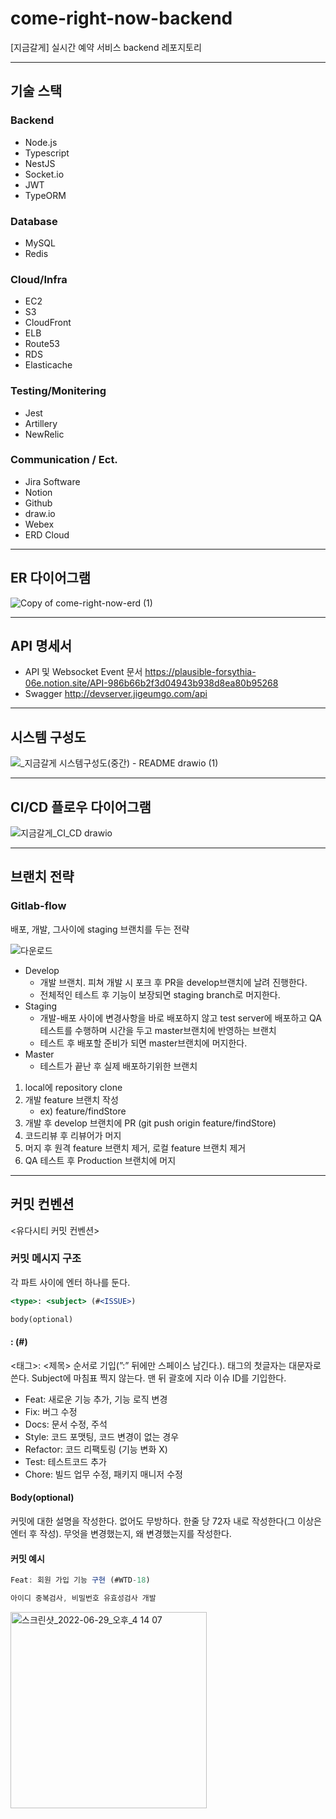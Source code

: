 # come-right-now-backend

[지금갈게] 실시간 예약 서비스 backend 레포지토리

---

## 기술 스택

### Backend

- Node.js
- Typescript
- NestJS
- Socket.io
- JWT
- TypeORM

### Database

- MySQL
- Redis

### Cloud/Infra

- EC2
- S3
- CloudFront
- ELB
- Route53
- RDS
- Elasticache

### Testing/Monitering

- Jest
- Artillery
- NewRelic

### Communication / Ect.

- Jira Software
- Notion
- Github
- draw.io
- Webex
- ERD Cloud

---

## ER 다이어그램

![Copy of come-right-now-erd (1)](https://user-images.githubusercontent.com/55343124/197182512-7a580ab8-d4a2-4ffb-b3b8-e69e1063bcc7.png)

---

## API 명세서

- API 및 Websocket Event 문서
  https://plausible-forsythia-06e.notion.site/API-986b66b2f3d04943b938d8ea80b95268
- Swagger
  http://devserver.jigeumgo.com/api

---

## 시스템 구성도

![_지금갈게 시스템구성도(중간) - README drawio (1)](https://user-images.githubusercontent.com/55343124/200184651-96f9db6d-596c-4b79-8528-5848909f5462.png)

---

## CI/CD 플로우 다이어그램

![지금갈게_CI_CD drawio](https://user-images.githubusercontent.com/55343124/196998492-2d625121-ff14-48c6-9234-e41371b3a01f.png)

---

## 브랜치 전략

### Gitlab-flow

배포, 개발, 그사이에 staging 브랜치를 두는 전략

![다운로드](https://user-images.githubusercontent.com/55343124/196999605-a6eba4e9-9dc3-47d3-887e-5961b8c5ab6d.png)

- Develop
  - 개발 브랜치. 피쳐 개발 시 포크 후 PR을 develop브랜치에 날려 진행한다.
  - 전체적인 테스트 후 기능이 보장되면 staging branch로 머지한다.
- Staging
  - 개발-배포 사이에 변경사항을 바로 배포하지 않고 test server에 배포하고 QA테스트를 수행하며 시간을 두고 master브랜치에 반영하는 브랜치
  - 테스트 후 배포할 준비가 되면 master브랜치에 머지한다.
- Master
  - 테스트가 끝난 후 실제 배포하기위한 브랜치

1. local에 repository clone
2. 개발 feature 브랜치 작성
   - ex) feature/findStore
3. 개발 후 develop 브랜치에 PR (git push origin feature/findStore)
4. 코드리뷰 후 리뷰어가 머지
5. 머지 후 원격 feature 브랜치 제거, 로컬 feature 브랜치 제거
6. QA 테스트 후 Production 브랜치에 머지

---

## 커밋 컨벤션

<유다시티 커밋 컨벤션>

### 커밋 메시지 구조

각 파트 사이에 엔터 하나를 둔다.

```jsx
<type>: <subject> (#<ISSUE>)

body(optional)
```

#### <Type>: <Subject> (#<Issue>)

<태그>: <제목> 순서로 기입(”:” 뒤에만 스페이스 남긴다.). 태그의 첫글자는 대문자로 쓴다. Subject에 마침표 찍지 않는다. 맨 뒤 괄호에 지라 이슈 ID를 기입한다.

- Feat: 새로운 기능 추가, 기능 로직 변경
- Fix: 버그 수정
- Docs: 문서 수정, 주석
- Style: 코드 포맷팅, 코드 변경이 없는 경우
- Refactor: 코드 리팩토링 (기능 변화 X)
- Test: 테스트코드 추가
- Chore: 빌드 업무 수정, 패키지 매니저 수정

#### Body(optional)

커밋에 대한 설명을 작성한다. 없어도 무방하다. 한줄 당 72자 내로 작성한다(그 이상은 엔터 후 작성). 무엇을 변경했는지, 왜 변경했는지를 작성한다.

#### 커밋 예시

```jsx
Feat: 회원 가입 기능 구현 (#WTD-18)

아이디 중복검사, 비밀번호 유효성검사 개발
```

<img width="314" alt="스크린샷_2022-06-29_오후_4 14 07" src="https://user-images.githubusercontent.com/55343124/195807384-b20a49f4-2c54-4a2c-a6a0-62cc24116773.png">

